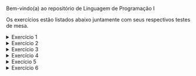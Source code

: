 Bem-vindo(a) ao repositório de Linguagem de Programação I

Os exercícios estão listados abaixo juntamente com seus respectivos testes de mesa.

<details>
  <summary>Exercício 1</summary>

Caso 1: Entrada válida

| Passo | Instrução/Operação | Valor da Variável | Saída do Programa |
| --- | --- | --- | --- |
| 1 | int anos = scanner.nextInt(); | anos = 25 |  |
| 2 | int meses = scanner.nextInt(); | meses = 5 |  |
| 3 | meses > 12 (false) | meses = 5 |  |
| 4 | int dias = scanner.nextInt(); | dias = 10 |  |
| 5 | dias > 30 (false) | dias = 10 |  |
| 6 | idadeParaDias = (anos * 365) + (meses * 30) + dias; | idadeParaDias = 9135 + 150 + 10 = 9295 |  |
| 7 | System.out.println("Sua idade em dias é: " + idadeParaDias); | idadeParaDias = 9295 | Sua idade em dias é: 9295 |
| 8 | scanner.close(); |  |  |

Caso 2: Meses inválidos

| Passo | Instrução/Operação | Valor da Variável | Saída do Programa |
| --- | --- | --- | --- |
| 1 | int anos = scanner.nextInt(); | anos = 30 |  |
| 2 | int meses = scanner.nextInt(); | meses = 15 |  |
| 3 | meses > 12 (true) | meses = 15 | O ano só tem 12 meses seu burro! Digite novamente: |
| 4 | meses = scanner.nextInt(); | meses = 10 |  |
| 5 | meses > 12 (false) | meses = 10 |  |
| 6 | int dias = scanner.nextInt(); | dias = 25 |  |
| 7 | dias > 30 (false) | dias = 25 |  |
| 8 | idadeParaDias = (anos * 365) + (meses * 30) + dias; | idadeParaDias = 10950 + 300 + 25 = 11275 |  |
| 9 | System.out.println("Sua idade em dias é: " + idadeParaDias); | idadeParaDias = 11275 | Sua idade em dias é: 11275 |
| 10 | scanner.close(); |  |  |

  
</details>

<details>
  <summary>Exercício 2</summary>

  Caso 1: Usuário menor de 16 anos

| Passo | Instrução/Operação | Valor da Variável | Saída do Programa |
| --- | --- | --- | --- |
| 1 | int actualYear = LocalDate.now().getYear(); | actualYear = 2024 |  |
| 2 | int userInput = scanner.nextInt(); | userInput = 2010 |  |
| 3 | actualYear - userInput | 2024 - 2010 = 14 |  |
| 4 | if ((actualYear - userInput) < 16) (true) | 14 < 16 (true) |  |
| 5 | System.out.println("Você não pode votar ainda!"); |  | Você não pode votar ainda! |
| 6 | scanner.close(); |  |  |

Caso 2: Usuário que pode votar.

| Passo | Instrução/Operação | Valor da Variável | Saída do Programa |
| --- | --- | --- | --- |
| 1 | int actualYear = LocalDate.now().getYear(); | actualYear = 2024 |  |
| 2 | int userInput = scanner.nextInt(); | userInput = 2005 |  |
| 3 | actualYear - userInput | 2024 - 2005 = 19 |  |
| 4 | if ((actualYear - userInput) < 16) (false) | 19 < 16 (false) |  |
| 5 | System.out.println("Parabéns, você já pode votar!"); |  | Parabéns, você já pode votar! |
| 6 | scanner.close(); |  |  |

</details>

<details>
  <summary>Exercício 3</summary>

  Caso 1: Pequeno aumento (2,5%)

| Passo | Instrução/Operação | Valor da Variável | Saída do Programa |
| --- | --- | --- | --- |
| 1 | double salarioAtual = scanner.nextDouble(); | salarioAtual = 2000.00 |  |
| 2 | double percentualAumento = scanner.nextDouble(); | percentualAumento = 2.5 |  |
| 3 | double novoSalario = salarioAtual + (salarioAtual * (percentualAumento/100)); | novoSalario = 2000.00 + (2000.00 * 0.025) = 2050.00 |  |
| 4 | System.out.println("Seu salário atual era: R$" + String.format("%.2f", salarioAtual)); |  | Seu salário atual era: R$2000.00 |
| 5 | System.out.println("Seu novo salário é: R$" + String.format("%.2f", novoSalario)); |  | Seu novo salário é: R$2050.00 |
| 6 | System.out.println("Percentual de aumento: " + percentualAumento + "%"); |  | Percentual de aumento: 2.5% |

Caso 2: Aumento significativo (15%)

| Passo | Instrução/Operação | Valor da Variável | Saída do Programa |
| --- | --- | --- | --- |
| 1 | double salarioAtual = scanner.nextDouble(); | salarioAtual = 3500.00 |  |
| 2 | double percentualAumento = scanner.nextDouble(); | percentualAumento = 15.0 |  |
| 3 | double novoSalario = salarioAtual + (salarioAtual * (percentualAumento/100)); | novoSalario = 3500.00 + (3500.00 * 0.15) = 4025.00 |  |
| 4 | System.out.println("Seu salário atual era: R$" + String.format("%.2f", salarioAtual)); |  | Seu salário atual era: R$3500.00 |
| 5 | System.out.println("Seu novo salário é: R$" + String.format("%.2f", novoSalario)); |  | Seu novo salário é: R$4025.00 |
| 6 | System.out.println("Percentual de aumento: " + percentualAumento + "%"); |  | Percentual de aumento: 15.0% |
</details>

<details>
  <summary>Exercício 4</summary>

  Caso 1: Dados válidos

| Passo | Instrução/Operação | Valor da Variável | Saída do Programa |
| --- | --- | --- | --- |
| 1 | double factoryCost = scanner.nextDouble(); | factoryCost = 50000.00 |  |
| 2 | double taxRate = scanner.nextDouble(); | taxRate = 10.0 |  |
| 3 | double distributorMargin = scanner.nextDouble(); | distributorMargin = 5.0 |  |
| 4 | double consumerFinalPrice = factoryCost + (factoryCost * (taxRate/100)) + (factoryCost + (distributorMargin/100)); | consumerFinalPrice = 50000.00 + (50000.00 * 0.10) + (50000.00 * 0.05) = 50000.00 + 5000.00 + 2500.00 = 57500.00 |  |
| 5 | System.out.println("O preço final do veículo para o consumidor é: " + String.format("%.2f", consumerFinalPrice)); |  | O preço final do veículo para o consumidor é: 57500.00 |

Caso 2: Dados inválidos

| Passo | Instrução/Operação | Valor da Variável | Saída do Programa |
| --- | --- | --- | --- |
| 1 | double factoryCost = scanner.nextDouble(); | factoryCost = -20000.00 |  |
| 2 | double taxRate = scanner.nextDouble(); | taxRate = -5.0 |  |
| 3 | double distributorMargin = scanner.nextDouble(); | distributorMargin = -10.0 |  |
| 4 | double consumerFinalPrice = factoryCost + (factoryCost * (taxRate/100)) + (factoryCost + (distributorMargin/100)); | consumerFinalPrice = -20000.00 + (-20000.00 * -0.05) + (-20000.00 * -0.10) = -20000.00 + 1000.00 + 2000.00 = -17000.00 |  |
| 5 | System.out.println("O preço final do veículo para o consumidor é: " + String.format("%.2f", consumerFinalPrice)); |  | O preço final do veículo para o consumidor é: -17000.00 |
</details>

<details>
  <summary>Execício 5</summary>

  Caso 1: Dados válidos

| Passo | Instrução/Operação | Valor da Variável | Saída do Programa |
| --- | --- | --- | --- |
| 1 | int selledCars = scanner.nextInt(); | selledCars = 10 |  |
| 2 | double totalSelled = scanner.nextDouble(); | totalSelled = 200000.00 |  |
| 3 | double sellerSalary = scanner.nextDouble(); | sellerSalary = 1500.00 |  |
| 4 | double carFixComission = scanner.nextDouble(); | carFixComission = 300.00 |  |
| 5 | double finalSalary = ((selledCars * carFixComission) + sellerSalary + (totalSelled * 0.05)); | finalSalary = ((10 * 300.00) + 1500.00 + (200000.00 * 0.05)) = (3000.00 + 1500.00 + 10000.00) = 14500.00 |  |
| 6 | System.out.println("O valor final do salário é de: R$" + String.format("%.2f", finalSalary)); |  | O valor final do salário é de: R$14500.00 |

Caso 2: Dados inválidos (negativos)

| Passo | Instrução/Operação | Valor da Variável | Saída do Programa |
| --- | --- | --- | --- |
| 1 | int selledCars = scanner.nextInt(); | selledCars = -5 |  |
| 2 | double totalSelled = scanner.nextDouble(); | totalSelled = -50000.00 |  |
| 3 | double sellerSalary = scanner.nextDouble(); | sellerSalary = -1000.00 |  |
| 4 | double carFixComission = scanner.nextDouble(); | carFixComission = -100.00 |  |
| 5 | double finalSalary = ((selledCars * carFixComission) + sellerSalary + (totalSelled * 0.05)); | finalSalary = ((-5 * -100.00) + (-1000.00) + (-50000.00 * 0.05)) = (500.00 + (-1000.00) + (-2500.00)) = -3000.00 |  |
| 6 | System.out.println("O valor final do salário é de: R$" + String.format("%.2f", finalSalary)); |  | O valor final do salário é de: R$-3000.00 |
</details>

<details>
  <summary>Exercício 6</summary>
  Caso 1:  Dados válidos

| Passo | Instrução/Operação | Valor da Variável | Saída do Programa |
| --- | --- | --- | --- |
| 1 | double fDegree = scanner.nextDouble(); | fDegree = 98.6 |  |
| 2 | double cDegree = (fDegree - 32) / 1.8; | cDegree = (98.6 - 32) / 1.8 = 66.6 / 1.8 = 37.00 |  |
| 3 | System.out.println(fDegree + " É igual a: " + String.format("%.2f", cDegree)); |  | 98.6 É igual a: 37.00 |

Caso 2: Dados inválidos

| Passo | Instrução/Operação | Valor da Variável | Saída do Programa |
| --- | --- | --- | --- |
| 1 | double fDegree = scanner.nextDouble(); | fDegree = 212 |  |
| 2 | double cDegree = (fDegree - 32) / 1.8; | cDegree = (212 - 32) / 1.8 = 180 / 1.8 = 100.00 |  |
| 3 | System.out.println(fDegree + " É igual a: " + String.format("%.2f", cDegree)); |  | 212 É igual a: 100.00 |
</details>
